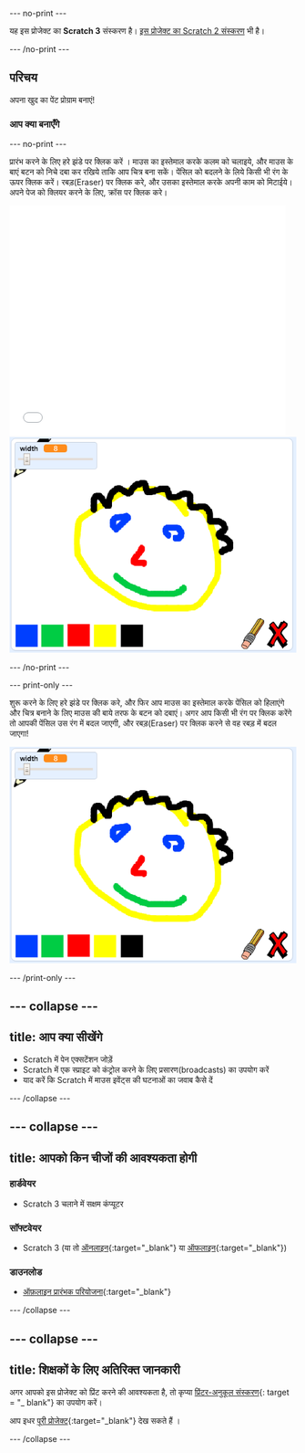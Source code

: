 \--- no-print \---

यह इस प्रोजेक्ट का **Scratch 3** संस्करण है। [इस प्रोजेक्ट का Scratch 2 संस्करण](https://projects.raspberrypi.org/en/projects/paint-box-scratch2) भी है।

\--- /no-print \---

## परिचय

अपना खुद का पेंट प्रोग्राम बनाएं!

### आप क्या बनाएँगे

\--- no-print \---

प्रारंभ करने के लिए हरे झंडे पर क्लिक करें । माउस का इस्तेमाल करके कलम को चलाइये, और माउस के बाएं बटन को निचे दबा कर रखिये ताकि आप चित्र बना सकें। पेंसिल को बदलने के लिये किसी भी रंग के ऊपर क्लिक करें। रबड़(Eraser) पर क्लिक करे, और उसका इस्तेमाल करके अपनी काम को मिटाईये। अपने पेज को क्लियर करने के लिए, क्रॉस पर क्लिक करे।

<div class="scratch-preview">
  <iframe allowtransparency="true" width="485" height="402" src="//scratch.mit.edu/projects/embed/267243161/?autostart=false" frameborder="0" scrolling="no"></iframe>
  <img src="images/showcase.png">
</div>

\--- /no-print \---

\--- print-only \---

शुरू करने के लिए हरे झंडे पर क्लिक करे, और फिर आप माउस का इस्तेमाल करके पेंसिल को हिलाएंगे और चित्र बनाने के लिए माउस की बाये तरफ के बटन को दबाएं। अगर आप किसी भी रंग पर क्लिक करेंगे तो आपकी पेंसिल उस रंग में बदल जाएगी, और रबड़(Eraser) पर क्लिक करने से वह रबड़ में बदल जाएगा!

![शोकेस](images/showcase.png)

\--- /print-only \---

## \--- collapse \---

## title: आप क्या सीखेंगे

+ Scratch में पेन एक्सटेंशन जोड़ें
+ Scratch में एक स्प्राइट को कंट्रोल करने के लिए प्रसारण(broadcasts) का उपयोग करें
+ याद करें कि Scratch में माउस इवेंट्स की घटनाओं का जवाब कैसे दें

\--- /collapse \---

## \--- collapse \---

## title: आपको किन चीजों की आवश्यकता होगी

### हार्डवेयर

+ Scratch 3 चलाने में सक्षम कंप्यूटर

### सॉफ्टवेयर

+ Scratch 3 (या तो [ऑनलाइन](http://rpf.io/scratchon){:target="_blank"} या [ऑफलाइन](http://rpf.io/scratchoff){:target="_blank"})

### डाउनलोड

+ [ऑफ़लाइन प्रारंभक परियोजना](http://rpf.io/p/en/paint-box-go){:target="_blank"}

\--- /collapse \---

## \--- collapse \---

## title: शिक्षकों के लिए अतिरिक्त जानकारी

अगर आपको इस प्रोजेक्ट को प्रिंट करने की आवश्यकता है, तो कृप्या [प्रिंटर-अनुकूल संस्करण](https://projects.raspberrypi.org/en/projects/paint-box/print){: target = "_ blank"} का उपयोग करें।

आप इधर [पूरी प्रोजेक्ट](http://rpf.io/p/en/paint-box-get){:target="_blank"} देख सकते हैं ।

\--- /collapse \---